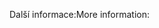 <span data-ttu-id="a1fb3-101">Další informace:</span><span class="sxs-lookup"><span data-stu-id="a1fb3-101">More information:</span></span>